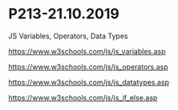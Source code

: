 # P213-21.10.2019

JS Variables, Operators, Data Types

https://www.w3schools.com/js/js_variables.asp

https://www.w3schools.com/js/js_operators.asp

https://www.w3schools.com/js/js_datatypes.asp

https://www.w3schools.com/js/js_if_else.asp

